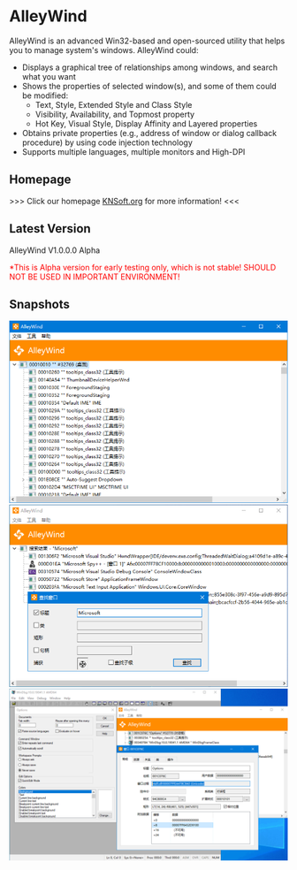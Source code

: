 # AlleyWind
AlleyWind is an advanced Win32-based and open-sourced utility that helps you to manage system's windows. AlleyWind could:
+ Displays a graphical tree of relationships among windows, and search what you want
+ Shows the properties of selected window(s), and some of them could be modified:
    + Text, Style, Extended Style and Class Style
    + Visibility, Availability, and Topmost property
    + Hot Key, Visual Style, Display Affinity and Layered properties
+ Obtains private properties (e.g., address of window or dialog callback procedure) by using code injection technology
+ Supports multiple languages, multiple monitors and High-DPI

## Homepage
\>\>\> Click our homepage [KNSoft.org](https://knsoft.org) for more information! <<<

## Latest Version
AlleyWind V1.0.0.0 Alpha

<font color=red>*This is Alpha version for early testing only, which is not stable! SHOULD NOT BE USED IN IMPORTANT ENVIRONMENT!</font>

## Snapshots
![avatar](Asset/Screenshots/1.png)
![avatar](Asset/Screenshots/2.png)
![avatar](Asset/Screenshots/3.png)
